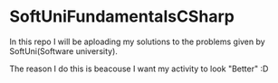 # SoftUniFundamentalsCSharp

In this repo I will be aploading my solutions to the problems given by SoftUni(Software university).

The reason I do this is beacouse I want my activity to look "Better" :D
